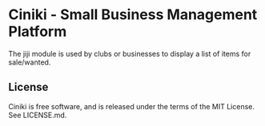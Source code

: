 Ciniki - Small Business Management Platform
===========================================

The jiji module is used by clubs or businesses to display a list of items for sale/wanted.

License
-------
Ciniki is free software, and is released under the terms of the MIT License. See LICENSE.md.
